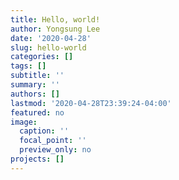 ```yaml
---
title: Hello, world!
author: Yongsung Lee
date: '2020-04-28'
slug: hello-world
categories: []
tags: []
subtitle: ''
summary: ''
authors: []
lastmod: '2020-04-28T23:39:24-04:00'
featured: no
image:
  caption: ''
  focal_point: ''
  preview_only: no
projects: []
---
```

